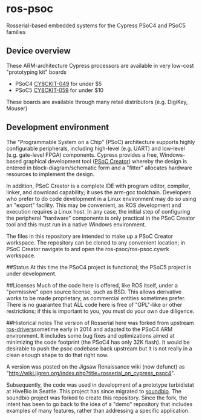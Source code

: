 # ros-psoc
Rosserial-based embedded systems for the Cypress PSoC4 and PSoC5 families

## Device overview
These ARM-architecture Cypress processors are available in very low-cost "prototyping kit" boards
* PSoC4 [CY8CKIT-049](http://www.cypress.com/documentation/development-kitsboards/psoc-4-cy8ckit-049-4xxx-prototyping-kits) for under $5
* PSoC5 [CY8CKIT-059](http://www.cypress.com/documentation/development-kitsboards/cy8ckit-059-psoc-5lp-prototyping-kit-onboard-programmer-and) for under $10

These boards are available through many retail distributors (e.g. DigiKey, Mouser)

## Development environment
The "Programmable System on a Chip" (PSoC) architecture supports highly configurable peripherals, including high-level (e.g. UART) and low-level (e.g. gate-level FPGA) components. Cypress provides a free, Windows-based graphical development tool ([PSoC Creator](http://www.cypress.com/products/psoc-creator-integrated-design-environment-ide)) whereby the design is entered in block-diagram/schematic form and a "fitter" allocates hardware resources to implement the design.

In addition, PSoC Creator is a complete IDE with program editor, compiler, linker, and download capability; it uses the arm-gcc toolchain. Developers who prefer to do code development in a Linux environment may do so using an "export" facility. This may be convenient, as ROS development and execution requires a Linux host. In any case, the initial step of configuring the peripheral "hardware" components is only practical in the PSoC Creator tool and this must run in a native Windows environment.

The files in this repository are intended to make up a PSoC Creator workspace. The repository can be cloned to any convenient location; in PSoC Creator navigate to and open the ros-psoc/ros-psoc.cywrk workspace.

##Status
At this time the PSoC4 project is functional; the PSoC5 project is under development.

##Licenses
Much of the code here is offered, like ROS itself, under a "permissive" open source license, such as BSD. This allows derivative works to be made proprietary, as commercial entities sometimes prefer. There is no guarantee that ALL code here is free of "GPL"-like or other restrictions; if this is important to you, you must do your own due diligence.

##Historical notes
The version of Rosserial here was forked from upstream [ros-drivers](https://github.com/ros-drivers/rosserial)sometime early in 2014 and adapted to the PSoC4 ARM environment. It includes some bug fixes and optimizations aimed at minimizing the code footprint (the PSoC4 has only 32K flash). It would be desirable to push the psoc codebase back upstream but it is not really in a clean enough shape to do that right now.

A version was posted on the Jigsaw Renaissance wiki (now defunct) as "http://wiki.jigren.org/index.php?title=rosserial_on_cypress_psoc4".

Subsequently, the code was used in development of a prototype turbidistat at HiveBio in Seattle. This project has since migrated to [soundbio](https://github.com/soundbio/ministat-1). The soundbio project was forked to create this repository. Since the fork, the intent has been to go back to the idea of a "demo" repository that includes examples of many features, rather than addressing a specific application.

